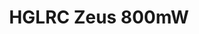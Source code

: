 ---
color: orange
category: Video Transmitters
group: undefined
visible: true
order: 4
title: HGLRC Zeus 800mW
link: https://www.hglrc.com/collections/video-transmitters/products/hglrc-zeus-800mw-smart-mounting-20-20-30-30-vtx-for-fpv-racing-drone
img: /uploads/builds/5inch-beginner/video-transmitters-hglrc-zeus-800mw.png
text: HGLRC's new line of VTXs is quite good. You have an option to mount it on both 30x and 20x stacks, the quality is pretty nice, and it won't break the bank
info: 
  - $29.99
  - 800mW
  - MMCX
  - 20x20/30x30
---